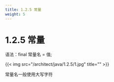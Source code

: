 ```yaml
---
title: 1.2.5 常量
weight: 5
---
```

# 1.2.5 常量
语法：final 常量名 = 值;

{{< img src="/architect/java/1.2.5/1.jpg" title="" >}}

常量名一般使用大写字符
